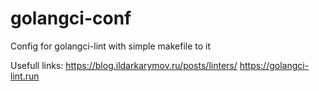 # golangci-conf
Config for golangci-lint with simple makefile to it

Usefull links:
https://blog.ildarkarymov.ru/posts/linters/
https://golangci-lint.run
